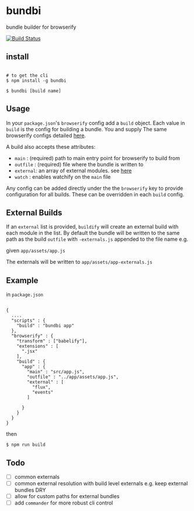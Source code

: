 # bundbi

bundle builder for browserify

[![Build Status](https://travis-ci.org/jhnstn/bundbi.svg?branch=master)](https://travis-ci.org/jhnstn/bundbi)

## install

```

# to get the cli
$ npm install -g bundbi

$ bundbi [build name]

```

## Usage

In your `package.json`'s `browserify` config add a `build` object.
Each value in `build` is the config for building a bundle. You and supply
The same browserify configs detailed [here](https://github.com/substack/node-browserify#browserifyfiles--opts).

A build also accepts these attributes:

- `main` : (required) path to main entry point for browserify to build from
- `outfile` : (required) file where the bundle is written to
- `external`: an array of external modules. see [here](https://github.com/substack/browserify-handbook#external-bundles)
- `watch` : enables watchify on the `main` file

Any config can be added directly under the the `browserify` key to provide configuration for all builds. These can be overridden in each `build` config.

## External Builds

If an `external` list is provided, `buildify` will create an external build with each module in the list. By default the bundle will be written to the same path as the build `outfile` with `-externals.js` appended to the file name e.g.

given `app/assets/app.js`

The externals will be written to `app/assets/app-externals.js`

## Example

in `package.json`

```

{
  ....
  "scripts" : {
    "build" : "bundbi app"
  },
  "browserify" : {
    "transform" : ["babelify"],
    "extensions" : [
      ".jsx"
    ],
    "build" : {
      "app" : {
        "main" : "src/app.js",
        "outfile" : "../app/assets/app.js",
        "external" : [
          "flux",
          "events"
        ]

      }
    }
  }
}

```

then

```
$ npm run build
```


## Todo

- [ ] common externals
- [ ] common external resolution with build level externals e.g. keep external bundles DRY
- [ ] allow for custom paths for external bundles
- [ ] add `commander` for more robust cli control
